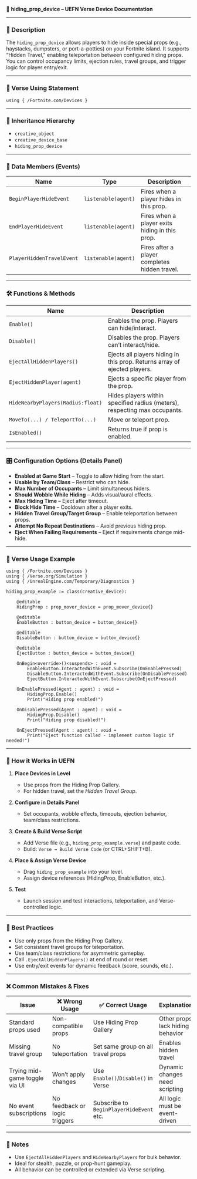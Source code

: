 📘 **hiding_prop_device – UEFN Verse Device Documentation**

---

### 🔹 Description
The `hiding_prop_device` allows players to hide inside special props (e.g., haystacks, dumpsters, or port-a-potties) on your Fortnite island. It supports “Hidden Travel,” enabling teleportation between configured hiding props. You can control occupancy limits, ejection rules, travel groups, and trigger logic for player entry/exit.

---

### 🧱 Verse Using Statement
```verse
using { /Fortnite.com/Devices }
```

---

### 🔗 Inheritance Hierarchy
- `creative_object`
- `creative_device_base`
- `hiding_prop_device`

---

### 🧩 Data Members (Events)
| Name | Type | Description |
|------|------|-------------|
| `BeginPlayerHideEvent` | `listenable(agent)` | Fires when a player hides in this prop. |
| `EndPlayerHideEvent` | `listenable(agent)` | Fires when a player exits hiding in this prop. |
| `PlayerHiddenTravelEvent` | `listenable(agent)` | Fires after a player completes hidden travel. |

---

### 🛠️ Functions & Methods
| Name | Description |
|------|-------------|
| `Enable()` | Enables the prop. Players can hide/interact. |
| `Disable()` | Disables the prop. Players can’t interact/hide. |
| `EjectAllHiddenPlayers()` | Ejects all players hiding in this prop. Returns array of ejected players. |
| `EjectHiddenPlayer(agent)` | Ejects a specific player from the prop. |
| `HideNearbyPlayers(Radius:float)` | Hides players within specified radius (meters), respecting max occupants. |
| `MoveTo(...) / TeleportTo(...)` | Move or teleport prop. |
| `IsEnabled()` | Returns true if prop is enabled. |

---

### 🎛 Configuration Options (Details Panel)
- **Enabled at Game Start** – Toggle to allow hiding from the start.
- **Usable by Team/Class** – Restrict who can hide.
- **Max Number of Occupants** – Limit simultaneous hiders.
- **Should Wobble While Hiding** – Adds visual/aural effects.
- **Max Hiding Time** – Eject after timeout.
- **Block Hide Time** – Cooldown after a player exits.
- **Hidden Travel Group/Target Group** – Enable teleportation between props.
- **Attempt No Repeat Destinations** – Avoid previous hiding prop.
- **Eject When Failing Requirements** – Eject if requirements change mid-hide.

---

### 🧰 Verse Usage Example
```verse
using { /Fortnite.com/Devices }
using { /Verse.org/Simulation }
using { /UnrealEngine.com/Temporary/Diagnostics }

hiding_prop_example := class(creative_device):

    @editable
    HidingProp : prop_mover_device = prop_mover_device{}

    @editable
    EnableButton : button_device = button_device{}

    @editable
    DisableButton : button_device = button_device{}

    @editable
    EjectButton : button_device = button_device{}

    OnBegin<override>()<suspends> : void =
        EnableButton.InteractedWithEvent.Subscribe(OnEnablePressed)
        DisableButton.InteractedWithEvent.Subscribe(OnDisablePressed)
        EjectButton.InteractedWithEvent.Subscribe(OnEjectPressed)

    OnEnablePressed(Agent : agent) : void =
        HidingProp.Enable()
        Print("Hiding prop enabled!")

    OnDisablePressed(Agent : agent) : void =
        HidingProp.Disable()
        Print("Hiding prop disabled!")

    OnEjectPressed(Agent : agent) : void =
        Print("Eject function called - implement custom logic if needed!")
```

---

### 🔧 How it Works in UEFN
1. **Place Devices in Level**
   - Use props from the Hiding Prop Gallery.
   - For hidden travel, set the *Hidden Travel Group*.

2. **Configure in Details Panel**
   - Set occupants, wobble effects, timeouts, ejection behavior, team/class restrictions.

3. **Create & Build Verse Script**
   - Add Verse file (e.g., `hiding_prop_example.verse`) and paste code.
   - Build: `Verse → Build Verse Code` (or CTRL+SHIFT+B).

4. **Place & Assign Verse Device**
   - Drag `hiding_prop_example` into your level.
   - Assign device references (HidingProp, EnableButton, etc.).

5. **Test**
   - Launch session and test interactions, teleportation, and Verse-controlled logic.

---

### 🧠 Best Practices
- Use only props from the Hiding Prop Gallery.
- Set consistent travel groups for teleportation.
- Use team/class restrictions for asymmetric gameplay.
- Call `.EjectAllHiddenPlayers()` at end of round or reset.
- Use entry/exit events for dynamic feedback (score, sounds, etc.).

---

### ❌ Common Mistakes & Fixes
| Issue | ❌ Wrong Usage | ✅ Correct Usage | Explanation |
|-------|----------------|------------------|-------------|
| Standard props used | Non-compatible props | Use Hiding Prop Gallery | Other props lack hiding behavior |
| Missing travel group | No teleportation | Set same group on all travel props | Enables hidden travel |
| Trying mid-game toggle via UI | Won’t apply changes | Use `Enable()`/`Disable()` in Verse | Dynamic changes need scripting |
| No event subscriptions | No feedback or logic triggers | Subscribe to `BeginPlayerHideEvent` etc. | All logic must be event-driven |

---

### 📝 Notes
- Use `EjectAllHiddenPlayers` and `HideNearbyPlayers` for bulk behavior.
- Ideal for stealth, puzzle, or prop-hunt gameplay.
- All behavior can be controlled or extended via Verse scripting.

